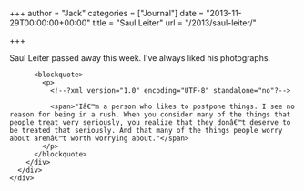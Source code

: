 +++
author = "Jack"
categories = ["Journal"]
date = "2013-11-29T00:00:00+00:00"
title = "Saul Leiter"
url = "/2013/saul-leiter/"

+++

<div>
  <div>
    <div>
      <div>
        <div>
          <p>
            Saul Leiter passed away this week. I've always liked his photographs. 
          </p>
          
          <blockquote>
            <p>
              <!--?xml version="1.0" encoding="UTF-8" standalone="no"?-->
              
              <span>"Iâ€™m a person who likes to postpone things. I see no reason for being in a rush. When you consider many of the things that people treat very seriously, you realize that they donâ€™t deserve to be treated that seriously. And that many of the things people worry about arenâ€™t worth worrying about."</span>
            </p>
          </blockquote>
        </div>
      </div>
    </div>
  </div>
</div>
